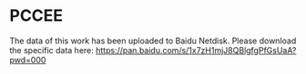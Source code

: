 # PCCEE
The data of this work has been uploaded to Baidu Netdisk.
Please download the specific data here: https://pan.baidu.com/s/1x7zH1mjJ8QBlgfgPfGsUaA?pwd=000
